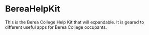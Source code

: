 BereaHelpKit
============

This is the Berea College Help Kit that will expandable. It is geared to different useful apps for Berea College occupants.
